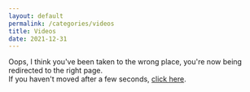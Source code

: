 ```yaml
---
layout: default
permalink: /categories/videos
title: Videos
date: 2021-12-31
---
```

<head>
  <meta http-equiv="refresh" content="3; URL=https://blog.josh.me.uk/videos" />
</head>
<body>
<p>Oops, I think you've been taken to the wrong place, you're now being redirected to the right page.<br />If you haven't moved after a few seconds, <a href="https://blog.josh.me.uk/videos">click here</a>.</p>
</body>